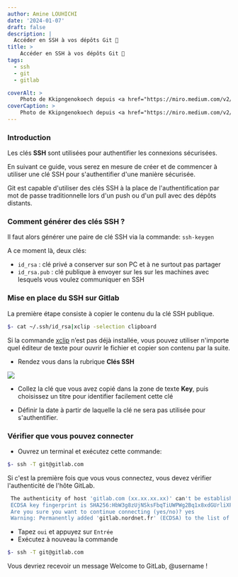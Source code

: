 ```yaml
---
author: Amine LOUHICHI
date: '2024-01-07'
draft: false
description: |
  Accéder en SSH à vos dépôts Git 🔐
title: >
    Accéder en SSH à vos dépôts Git 🔐
tags:
  - ssh
  - git
  - gitlab

coverAlt: >
    Photo de Kkipngenokoech depuis <a href="https://miro.medium.com/v2/resize:fit:720/format:webp/0*GYOc2VEYOfBrsmqD.png">Medium</a>
coverCaption: >
    Photo de Kkipngenokoech depuis <a href="https://miro.medium.com/v2/resize:fit:720/format:webp/0*GYOc2VEYOfBrsmqD.png">Medium</a>
---
```

### Introduction

Les clés **SSH** sont utilisées pour authentifier les connexions
sécurisées.

En suivant ce guide, vous serez en mesure de créer et de commencer à utiliser une clé SSH pour s'authentifier d'une
manière sécurisée.

Git est capable d'utiliser des clés SSH à la place de l'authentification par mot de passe traditionnelle lors d'un
push ou d'un pull avec des dépôts distants.

### Comment générer des clés SSH ?
Il faut alors générer une paire de clé SSH via la commande: `ssh-keygen`

A ce moment là, deux clés:
- `id_rsa` : clé privé a conserver sur son PC et à ne surtout pas partager
- `id_rsa.pub` : clé publique à envoyer sur les sur les machines avec lesquels vous voulez communiquer en SSH

### Mise en place du SSH sur Gitlab
La première étape consiste à copier le contenu du la clé SSH publique.

```sh
$- cat ~/.ssh/id_rsa|xclip -selection clipboard
```
Si la commande [xclip](https://doc.ubuntu-fr.org/xclip) n’est pas déjà installée, vous pouvez utiliser n'importe quel
 éditeur de texte pour ouvrir le fichier et copier son contenu par la suite.

- Rendez vous dans la rubrique **Clés SSH**

![](posts/acceder-en-ssh-a-vos-depots-git-distants/screen-gitlab.png)

- Collez la clé que vous avez copié dans la zone de texte **Key**, puis choisissez un titre pour identifier facilement
cette clé

- Définir la date à partir de laquelle la clé ne sera pas utilisée pour s'authentifier.

### Vérifier que vous pouvez connecter
- Ouvrez un terminal et exécutez cette commande:

```bash
$- ssh -T git@gitlab.com
```
Si c'est la première fois que vous vous connectez, vous devez vérifier l'authenticité de l'hôte GitLab.

```bash
 The authenticity of host 'gitlab.com (xx.xx.xx.xx)' can't be established.
 ECDSA key fingerprint is SHA256:HbW3g8zUjNSksFbqTiUWPWg2Bq1x8xdGUrliXFzxxxx.
 Are you sure you want to continue connecting (yes/no)? yes
 Warning: Permanently added 'gitlab.nordnet.fr' (ECDSA) to the list of known hosts.
```

- Tapez `oui` et appuyez sur `Entrée`
- Exécutez à nouveau la commande

```bash
$- ssh -T git@gitlab.com
```
Vous devriez recevoir un message Welcome to GitLab, @username !
